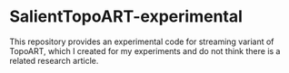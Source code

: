 # SalientTopoART-experimental

This repository provides an experimental code for streaming variant of TopoART, which I created for my experiments and do not think there is a related research article.
